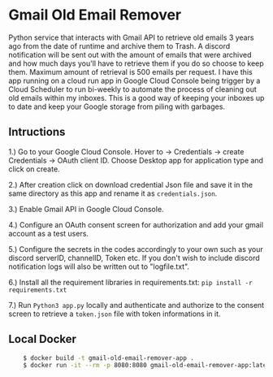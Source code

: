 # Gmail Old Email Remover
Python service that interacts with Gmail API to retrieve old emails 3 years ago from the date of runtime and archive them to Trash. A discord notification will be sent out with the amount of emails that were archived and how much days you'll have to retrieve them if you do so choose to keep them. Maximum amount of retrieval is 500 emails per request. I have this app running on a cloud run app in Google Cloud Console being trigger by a Cloud Scheduler to run bi-weekly to automate the process of cleaning out old emails within my inboxes. This is a good way of keeping your inboxes up to date and keep your Google storage from piling with garbages.

## Intructions
1.) Go to your Google Cloud Console. Hover to -> Credentials -> create Credentials -> OAuth client ID. Choose Desktop app for application type and click on create.

2.) After creation click on download credential Json file and save it in the same directory as this app and rename it as `credentials.json`.

3.) Enable Gmail API in Google Cloud Console.

4.) Configure an OAuth consent screen for authorization and add your gmail account as a test users.

5.) Configure the secrets in the codes accordingly to your own such as your discord serverID, channelID, Token etc. If you don't wish to include discord notification logs will also be written out to "logfile.txt".

6.) Install all the requirement libraries in requirements.txt: `pip install -r requirements.txt`

7.) Run `Python3 app.py` locally and authenticate and authorize to the consent screen to retrieve a `token.json` file with token informations in it.

## Local Docker

```bash
    $ docker build -t gmail-old-email-remover-app .
    $ docker run -it --rm -p 8080:8080 gmail-old-email-remover-app:latest
```
